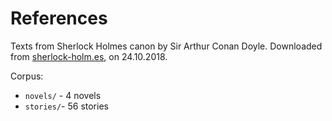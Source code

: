 # References

Texts from Sherlock Holmes canon by Sir Arthur Conan Doyle. Downloaded from [sherlock-holm.es](https://sherlock-holm.es/ascii/), on 24.10.2018.


Corpus:

* `novels/` - 4 novels
* `stories/`- 56 stories
